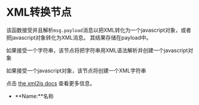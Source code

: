 # XML转换节点

该函数接受并且解析`msg.payload`消息以把XML转化为一个javascript对象，或者把javascript对象转化为XML消息。 其结果存储在payload中。

如果接受一个字符串，该节点将把字符串用XML语法解析并创建一个javascript对象

如果接受一个javascript对象，该节点将创建一个XML字符串

点击 [the xml2js docs](https://github.com/Leonidas-from-XIV/node-xml2js/blob/master/README.md) 查看更多信息。

*   **Name:**名称